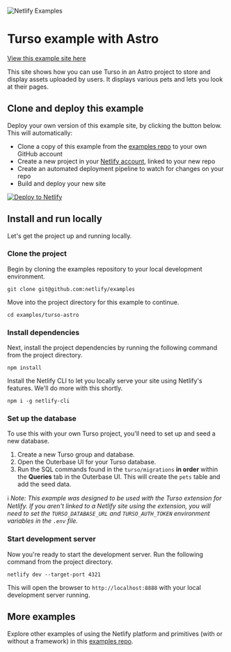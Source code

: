 ![Netlify Examples](https://github.com/netlify/examples/assets/5865/4145aa2f-b915-404f-af02-deacee24f7bf)

# Turso example with Astro

[View this example site here](https://turso-astro-test.netlify.app/)

This site shows how you can use Turso in an Astro project to store and display assets uploaded by users. It displays various pets and lets you look at their pages.

## Clone and deploy this example

Deploy your own version of this example site, by clicking the button below. This will automatically:

- Clone a copy of this example from the [examples repo](https://github.com/netlify/examples) to your own GitHub account
- Create a new project in your [Netlify account](https://app.netlify.com/?utm_medium=social&utm_source=github&utm_campaign=devex-ph&utm_content=devex-examples), linked to your new repo
- Create an automated deployment pipeline to watch for changes on your repo
- Build and deploy your new site

[![Deploy to Netlify](https://www.netlify.com/img/deploy/button.svg)](https://app.netlify.com/start/deploy?repository=https://github.com/netlify/examples/&create_from_path=examples/turso-astro&utm_campaign=netlify-examples)

## Install and run locally

Let's get the project up and running locally.

### Clone the project

Begin by cloning the examples repository to your local development environment.

    git clone git@github.com:netlify/examples

Move into the project directory for this example to continue.

    cd examples/turso-astro

### Install dependencies

Next, install the project dependencies by running the following command from the project directory.

    npm install

Install the Netlify CLI to let you locally serve your site using Netlify's features. We'll do more with this shortly.

    npm i -g netlify-cli

### Set up the database

To use this with your own Turso project, you'll need to set up and seed a new database.

1. Create a new Turso group and database.
2. Open the Outerbase UI for your Turso database.
3. Run the SQL commands found in the `turso/migrations` **in order** within the **Queries** tab in the Outerbase UI. This will create the `pets` table and add the seed data.

ℹ️ _Note: This example was designed to be used with the Turso extension for Netlify. If you aren't linked to a Netlify site using the extension, you will need to set the `TURSO_DATABASE_URL` and `TURSO_AUTH_TOKEN` environment variables in the `.env` file._

### Start development server

Now you're ready to start the development server. Run the following command from the project directory.

    netlify dev --target-port 4321

This will open the browser to `http://localhost:8888` with your local development server running.

## More examples

Explore other examples of using the Netlify platform and primitives (with or without a framework) in this [examples repo](https://github.com/netlify/examples).
